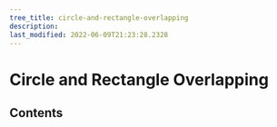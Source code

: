 ```yaml
---
tree_title: circle-and-rectangle-overlapping
description: 
last_modified: 2022-06-09T21:23:28.2328
---
```


# Circle and Rectangle Overlapping

## Contents
